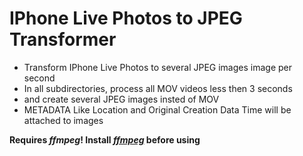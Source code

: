 # IPhone Live Photos to JPEG Transformer

- Transform IPhone Live Photos to several JPEG images image per second
- In all subdirectories, process all MOV videos less then 3 seconds
- and create several JPEG images insted of MOV
- METADATA Like Location and Original Creation Data Time will be attached to images

**Requires *ffmpeg*! Install [*ffmpeg*](https://ffmpeg.org/) before using**
